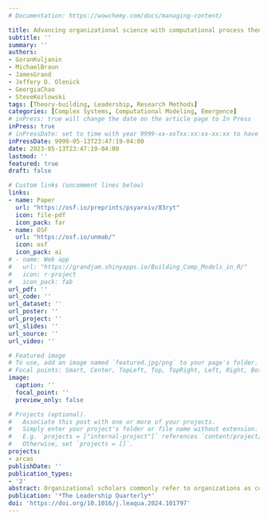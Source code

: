 ```yaml
---
# Documentation: https://wowchemy.com/docs/managing-content/

title: Advancing organizational science with computational process theories.
subtitle: ''
summary: ''
authors:
- GoranKuljanin
- MichaelBraun
- JamesGrand
- Jeffery D. Olenick
- GeorgiaChao
- SteveKozlowski
tags: [Theory-building, Leadership, Research Methods]
categories: [Complex Systems, Computational Modeling, Emergence]
# inPress: true will change the date on the article page to In Press
inPress: true
# inPressDate: set to time with year 9999-xx-xxTxx:xx:xx-xx:xx to have article listed as "in press" on Publications page; set to '' and include a date in the 'date' field once published
inPressDate: 9999-05-13T23:47:19-04:00
date: 2023-05-13T23:47:19-04:00
lastmod: ''
featured: true
draft: false

# Custom links (uncomment lines below)
links: 
- name: Paper
  url: "https://osf.io/preprints/psyarxiv/83ryt"
  icon: file-pdf
  icon_pack: far
- name: OSF
  url: "https://osf.io/unmab/"
  icon: osf
  icon_pack: ai
# - name: Web app
#   url: "https://grandjam.shinyapps.io/Building_Comp_Models_in_R/"
#   icon: r-project
#   icon_pack: fab
url_pdf: ''
url_code: ''
url_dataset: ''
url_poster: ''
url_project: ''
url_slides: ''
url_source: ''
url_video: ''

# Featured image
# To use, add an image named `featured.jpg/png` to your page's folder.
# Focal points: Smart, Center, TopLeft, Top, TopRight, Left, Right, BottomLeft, Bottom, BottomRight.
image:
  caption: ''
  focal_point: ''
  preview_only: false

# Projects (optional).
#   Associate this post with one or more of your projects.
#   Simply enter your project's folder or file name without extension.
#   E.g. `projects = ["internal-project"]` references `content/project/deep-learning/index.md`.
#   Otherwise, set `projects = []`.
projects:
- arcas
publishDate: ''
publication_types:
- '2'
abstract: Organizational scholars commonly refer to organizations as complex systems unfolding as a function of work processes. Consequently, the direct study of work processes necessitates our attention. However, organizational scholars tend not to study work processes directly. Instead, organizational scholars commonly develop theories about relationships among psychological construct phenomena that indirectly reference people’s affective, behavioral, cognitive, and/or social processes as underlying explanations. Specifically, construct-oriented theories summarize processes in operation across actors, time, and contexts, and thus, provide limited insights into how focal phenomena manifest directly as a function of process operations. Construct theories remain one-step removed from articulating sequences of actions and two-steps removed from describing generative mechanisms responsible for observed actions. By “missing the action,” construct theories offer incomplete explanatory accounts and imprecise interventions. We assert that researchers in organizational science can make progress towards addressing these concerns by directing greater attention to developing computational process theories. We begin by presenting a framework for differentiating theories based on their focus (constructs versus processes) and modality (narrative versus computational). We use the framework to contrast narrative construct theories to computational process theories. We then describe key design principles for developing computational process theories and explain those principles using a leadership example. We use simulated data, from the computational process model we develop, to explicitly demonstrate the differences between construct and process thinking. We then discuss how computational process theories advance theory development. We conclude with a discussion of the long-term benefits of computational process theories for organizational science.
publication: '*The Leadership Quarterly*'
doi: 'https://doi.org/10.1016/j.leaqua.2024.101797'
---
```

